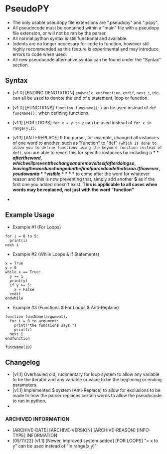 # PseudoPY
- The only usable pseudopy file extensions are ".pseudopy" and ".pspy".
- All pseudocode must be contained within a "main" file with a pseudopy file extension, or will not be ran by the parser.
- All normal python syntax is still functional and available.
- Indents are no longer neccesary for code to function, however still highly recommended as this feature is experimental and may introduce errors to code when used.
- All new pseudocode alternative syntax can be found under the "Syntax" section.

## Syntax
- [v1.0] [ENDING DENOTATION] `endwhile`, `endfunction`, `endif`, `next i`, etc. can all be used to denote the end of a statement, loop or function.

- [v1.0] [FUNCTIONS] `function funcName():` can be used instead of `def funcName():` when defining functions.

- [v1.1] [FOR LOOPS] `for x = y to z` can be used instead of `for x in range(y,z)`.

- [v1.1] [ANTI-REPLACE] If the parser, for example, changed all instances of one word to another, such as "function" to "def" `(which is done to allow you to define functions using the keyword function instead of def)`, you are able to revert this for specific instances by including a **$** after the word, which will prevent the change and remove itself after doing so, leaving the word unchanged in the final parsed code that is ran. If however, you do want a **visible** **$** to come after the word for whatever reason and this is now preventing that, simply add another **$** as if the first one you added doesn't exist. **This is applicable to all cases when words may be replaced, not just with the word "function"**
- 
## Example Usage

- Example #1 (For Loops)
```
for i = 0 to 5:
  print(i)
next i
```

- Example #2 (While Loops & If Statements)
```
x = True
y = 0
while x == True:
  y += 1
  print(y)
  if y >= 5:
    x = False
  endif
endwhile
```

- Example #3 (Functions & For Loops $ Anti-Replace)
```
function funcName(argument):
  for i = 0 to argument:
    print("the function$ says:")
    print(i)
  next i
endfunction

funcName(10)
```

## Changelog
- [v1.1] Overhauled old, rudimentary for loop system to allow any variable to be the iterator and any variable or value to be the beginning or ending parameters.
- [v1.1] Implemented $ system (Anti-Replace) to allow for exclusions to be made to how the parser replaces certain words to allow the pseudocode to run in python.
- 
### ARCHIVED INFORMATION
- [ARCHIVE-DATE] [ARCHIVE-VERSION] [ARCHIVE-REASON] [INFO-TYPE] INFORMATION 
- [05/11/22] [v1.1] [Newer, improved system added] [FOR LOOPS] "= x to y" can be used instead of "in range(x,y)".
